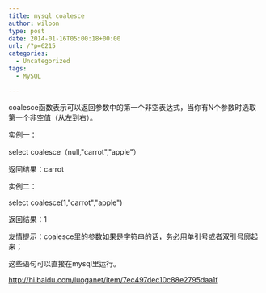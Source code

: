 ```yaml
---
title: mysql coalesce
author: wiloon
type: post
date: 2014-01-16T05:00:18+00:00
url: /?p=6215
categories:
  - Uncategorized
tags:
  - MySQL

---
```

coalesce函数表示可以返回参数中的第一个非空表达式，当你有N个参数时选取第一个非空值（从左到右）。

实例一：

select coalesce（null,"carrot","apple"）

返回结果：carrot

实例二：

select coalesce(1,"carrot","apple")

返回结果：1

友情提示：coalesce里的参数如果是字符串的话，务必用单引号或者双引号廓起来；

这些语句可以直接在mysql里运行。


http://hi.baidu.com/luoganet/item/7ec497dec10c88e2795daa1f